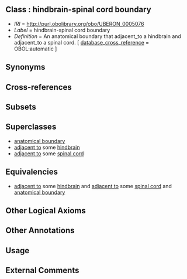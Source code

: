 
## Class : hindbrain-spinal cord boundary

 * *IRI* = http://purl.obolibrary.org/obo/UBERON_0005076
 * *Label* = hindbrain-spinal cord boundary
 * *Definition* = An anatomical boundary that adjacent_to a hindbrain and adjacent_to a spinal cord. [ [database_cross_reference](../../ef/oboInOwl#hasDbXref.md) = OBOL:automatic ]

## Synonyms


## Cross-references


## Subsets


## Superclasses

 * [anatomical boundary](../../UBERON/15/UBERON_0000015.md)
 * [adjacent to](../../RO/20/RO_0002220.md) some [hindbrain](../../UBERON/28/UBERON_0002028.md)
 * [adjacent to](../../RO/20/RO_0002220.md) some [spinal cord](../../UBERON/40/UBERON_0002240.md)

## Equivalencies

 * [adjacent to](../../RO/20/RO_0002220.md) some [hindbrain](../../UBERON/28/UBERON_0002028.md) and [adjacent to](../../RO/20/RO_0002220.md) some [spinal cord](../../UBERON/40/UBERON_0002240.md) and [anatomical boundary](../../UBERON/15/UBERON_0000015.md)

## Other Logical Axioms


## Other Annotations


## Usage


## External Comments

